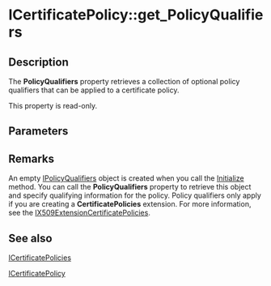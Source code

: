 # ICertificatePolicy::get_PolicyQualifiers

## Description

The **PolicyQualifiers** property retrieves a collection of optional policy qualifiers that can be applied to a certificate policy.

This property is read-only.

## Parameters

## Remarks

An empty [IPolicyQualifiers](https://learn.microsoft.com/windows/desktop/api/certenroll/nn-certenroll-ipolicyqualifiers) object is created when you call the [Initialize](https://learn.microsoft.com/windows/desktop/api/certenroll/nf-certenroll-icertificatepolicy-initialize) method. You can call the **PolicyQualifiers** property to retrieve this object and specify qualifying information for the policy. Policy qualifiers only apply if you are creating a **CertificatePolicies** extension. For more information, see the [IX509ExtensionCertificatePolicies](https://learn.microsoft.com/windows/desktop/api/certenroll/nn-certenroll-ix509extensioncertificatepolicies).

## See also

[ICertificatePolicies](https://learn.microsoft.com/windows/desktop/api/certenroll/nn-certenroll-icertificatepolicies)

[ICertificatePolicy](https://learn.microsoft.com/windows/desktop/api/certenroll/nn-certenroll-icertificatepolicy)